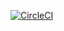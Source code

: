 [![CircleCI](https://circleci.com/gh/subham371/circlecidemo.svg?style=svg)](https://circleci.com/gh/subham371/circlecidemo)
